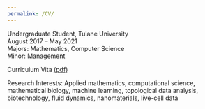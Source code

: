 ```yaml
---
permalink: /CV/
---
```

Undergraduate Student, Tulane University     
August 2017 – May 2021    
Majors: Mathematics, Computer Science   
Minor: Management   

Curriculum Vita [(pdf)](https://drive.google.com/file/d/1thqAq9MijN9a-XyjfPZj6FPDsfw6E0ZP/view?usp=sharing)

Research Interests:
Applied mathematics, computational science, mathematical biology, machine learning, topological
data analysis, biotechnology, fluid dynamics, nanomaterials, live-cell data
